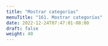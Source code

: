 ```yaml
---
title: "Mostrar categorías"
menuTitle: "161. Mostrar categorías"
date: 2022-12-24T07:47:01-08:00
draft: false
weight: 40
---
```

